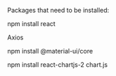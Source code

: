 Packages that need to be installed:

npm install react

Axios

npm install @material-ui/core

npm install react-chartjs-2 chart.js

